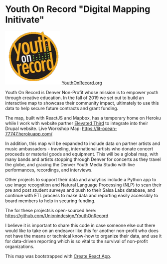 # Youth On Record "Digital Mapping Initivate"

![logo](./src/images/yor_darklogo_cropped.png)
[YouthOnRecord.org](https://www.youthonrecord.org/)

Youth On Record is Denver Non-Profit whose mission is to empower youth through creative education. In the fall of 2019 we set out to build an interactive map to showcase their community impact, ultimately to use this data to help secure future contracts and grant funding.

The map, built with ReactJS and Mapbox, has a temporary home on Heroku while I work with website partner [Elevated Third](https://www.elevatedthird.com/) to integrate into their Drupal website. Live Workshop Map: https://lit-ocean-77747.herokuapp.com/

In addition, this map will be expanded to include data on partner artists and music ambassadors - traveling, international artists who donate concert proceeds or material goods and equipment. This will be a global map, with many bands and artists stopping through Denver for concerts as they travel the globe, and gracing the Denver Youth Media Studio with live performances, recordings, and interviews.

Other projects to support their data and analytics include a Python app to use image recognition and Natural Language Processing (NLP) to scan their pre and post student surveys and push to their Salsa Labs database, and continue with ETL process to make data and reporting easily accessibly to board members to help in securing funding.

The for these projectsis open-sourced here: https://github.com/Unionindesign/YouthOnRecord

I believe it is important to share this code in case someone else out there would like to take on an endeavor like this for another non-profit who does not have the means or technical know-how to organize their data, and use it for data-driven reporting which is so vital to the survival of non-profit organizations.

This map was bootstrapped with [Create React App](https://github.com/facebook/create-react-app).
